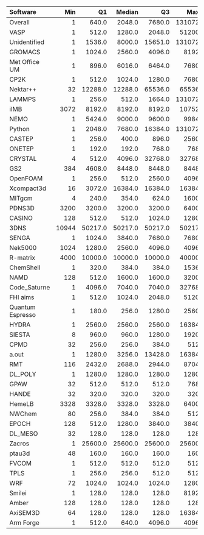 | Software         |   Min |      Q1 |   Median |      Q3 |    Max |   Jobs |     Nodeh |   PercentUse |       kWh |   PercentEnergy |   Users |   Projects |
|:-----------------|------:|--------:|---------:|--------:|-------:|-------:|----------:|-------------:|----------:|----------------:|--------:|-----------:|
| Overall          |     1 |   640.0 |   2048.0 |  7680.0 | 131072 | 638454 | 3320707.3 |        100.0 | 1402201.9 |           100.0 |     681 |        107 |
| VASP             |     1 |   512.0 |   1280.0 |  2048.0 |  51200 |  86368 |  835363.7 |         25.2 |  352351.0 |            25.1 |     121 |         11 |
| Unidentified     |     1 |  1536.0 |   8000.0 | 15651.0 | 131072 |  41941 |  567836.8 |         17.1 |  228529.7 |            16.3 |     274 |         77 |
| GROMACS          |     1 |  1024.0 |   2560.0 |  4096.0 |   8192 |  44521 |  264217.9 |          8.0 |  131898.3 |             9.4 |      32 |          8 |
| Met Office UM    |     1 |   896.0 |   6016.0 |  6464.0 |   7680 |  43579 |  234359.9 |          7.1 |   79104.3 |             5.6 |      31 |          5 |
| CP2K             |     1 |   512.0 |   1024.0 |  1280.0 |   7680 |  17886 |  217417.3 |          6.5 |   89127.3 |             6.4 |      41 |          9 |
| Nektar++         |    32 | 12288.0 |  12288.0 | 65536.0 |  65536 |    359 |  172874.2 |          5.2 |   85439.3 |             6.1 |       7 |          3 |
| LAMMPS           |     1 |   256.0 |    512.0 |  1664.0 | 131072 |  15166 |  113797.2 |          3.4 |   48186.0 |             3.4 |      43 |         18 |
| iIMB             |  3072 |  8192.0 |   8192.0 |  8192.0 |  10752 |     93 |   90724.8 |          2.7 |   45279.2 |             3.2 |       2 |          1 |
| NEMO             |     1 |  5424.0 |   9000.0 |  9600.0 |   9984 |   2632 |   89021.5 |          2.7 |   39342.0 |             2.8 |      23 |          3 |
| Python           |     1 |  2048.0 |   7680.0 | 16384.0 | 131072 |  12340 |   86402.4 |          2.6 |   36684.7 |             2.6 |      67 |         22 |
| CASTEP           |     1 |   256.0 |    400.0 |   896.0 |   2560 | 322703 |   79440.6 |          2.4 |   31707.1 |             2.3 |      33 |          6 |
| ONETEP           |     1 |   192.0 |    192.0 |   768.0 |    768 |   1516 |   65208.2 |          2.0 |   26441.2 |             1.9 |       3 |          1 |
| CRYSTAL          |     4 |   512.0 |   4096.0 | 32768.0 |  32768 |    653 |   57736.4 |          1.7 |   17758.1 |             1.3 |       9 |          3 |
| GS2              |   384 |  4608.0 |   8448.0 |  8448.0 |   8448 |    437 |   57585.4 |          1.7 |   13224.7 |             0.9 |       3 |          1 |
| OpenFOAM         |     1 |   256.0 |    512.0 |  2560.0 |   4096 |   1352 |   38106.8 |          1.1 |   19376.5 |             1.4 |      29 |         11 |
| Xcompact3d       |    16 |  3072.0 |  16384.0 | 16384.0 |  16384 |    461 |   34228.1 |          1.0 |   17069.4 |             1.2 |       9 |          5 |
| MITgcm           |     4 |   240.0 |    354.0 |   624.0 |   1600 |  17134 |   32867.4 |          1.0 |   16711.8 |             1.2 |      15 |          2 |
| PDNS3D           |  3200 |  3200.0 |   3200.0 |  3200.0 |   6400 |     29 |   32510.9 |          1.0 |   17894.1 |             1.3 |       2 |          1 |
| CASINO           |   128 |   512.0 |    512.0 |  1024.0 |   1280 |    536 |   27899.0 |          0.8 |   14489.6 |             1.0 |       6 |          2 |
| 3DNS             | 10944 | 50217.0 |  50217.0 | 50217.0 |  50217 |     33 |   27507.9 |          0.8 |   11430.6 |             0.8 |       1 |          1 |
| SENGA            |     1 |  1024.0 |   3840.0 |  7680.0 |   7680 |    248 |   21381.7 |          0.6 |   11116.3 |             0.8 |       5 |          2 |
| Nek5000          |  1024 |  1280.0 |   2560.0 |  4096.0 |   4096 |     63 |   18786.6 |          0.6 |    8909.9 |             0.6 |       3 |          2 |
| R-matrix         |  4000 | 10000.0 |  10000.0 | 10000.0 |  40000 |     22 |   18449.1 |          0.6 |     795.5 |             0.1 |       1 |          1 |
| ChemShell        |     1 |   320.0 |    384.0 |   384.0 |   1536 |    543 |   18291.1 |          0.6 |    7502.4 |             0.5 |       9 |          2 |
| NAMD             |   128 |   512.0 |   1600.0 |  1600.0 |   3200 |   2612 |   16030.5 |          0.5 |    6421.3 |             0.5 |       7 |          4 |
| Code_Saturne     |     1 |  4096.0 |   7040.0 |  7040.0 |  32768 |    535 |   15712.5 |          0.5 |    7678.7 |             0.5 |       7 |          4 |
| FHI aims         |     1 |   512.0 |   1024.0 |  2048.0 |   5120 |   3609 |   12702.9 |          0.4 |    6003.9 |             0.4 |      12 |          2 |
| Quantum Espresso |     1 |   180.0 |    256.0 |  1280.0 |   2560 |   1740 |   11330.3 |          0.3 |    5344.5 |             0.4 |      20 |          4 |
| HYDRA            |     1 |  2560.0 |   2560.0 |  2560.0 |  16384 |   2783 |    8855.8 |          0.3 |    3739.7 |             0.3 |       8 |          5 |
| SIESTA           |     8 |   960.0 |    960.0 |  1280.0 |   1920 |    104 |    8551.1 |          0.3 |    1096.4 |             0.1 |       9 |          2 |
| CPMD             |    32 |   256.0 |    256.0 |   384.0 |    512 |    240 |    8069.1 |          0.2 |    4023.5 |             0.3 |       2 |          1 |
| a.out            |     1 |  1280.0 |   3256.0 | 13428.0 |  16384 |    854 |    7993.4 |          0.2 |    3758.6 |             0.3 |      14 |         11 |
| RMT              |   116 |  2432.0 |   2688.0 |  2944.0 |   8704 |    707 |    7267.6 |          0.2 |    3412.0 |             0.2 |       5 |          1 |
| DL_POLY          |     1 |  1280.0 |   1280.0 |  1280.0 |   1280 |    180 |    5563.2 |          0.2 |    2868.4 |             0.2 |       3 |          2 |
| GPAW             |    32 |   512.0 |    512.0 |   512.0 |    768 |   1214 |    2768.9 |          0.1 |    1332.6 |             0.1 |       2 |          1 |
| HANDE            |    32 |   320.0 |    320.0 |   320.0 |    320 |     32 |    2485.2 |          0.1 |     616.8 |             0.0 |       1 |          1 |
| HemeLB           |  3328 |  3328.0 |   3328.0 |  3328.0 |   6400 |     25 |    2066.6 |          0.1 |    1004.5 |             0.1 |       1 |          1 |
| NWChem           |    80 |   256.0 |    384.0 |   384.0 |    512 |   7133 |    1924.5 |          0.1 |     971.5 |             0.1 |       8 |          5 |
| EPOCH            |   128 |   512.0 |   1280.0 |  3840.0 |   3840 |    288 |    1490.8 |          0.0 |     767.1 |             0.1 |       4 |          2 |
| DL_MESO          |    32 |   128.0 |    128.0 |   128.0 |    128 |    257 |    1449.4 |          0.0 |     733.4 |             0.1 |       1 |          1 |
| Zacros           |     1 | 25600.0 |  25600.0 | 25600.0 |  25600 |     45 |    1151.3 |          0.0 |     444.6 |             0.0 |       3 |          3 |
| ptau3d           |    48 |   160.0 |    160.0 |   160.0 |    160 |     11 |     994.3 |          0.0 |     483.6 |             0.0 |       1 |          1 |
| FVCOM            |     1 |   512.0 |    512.0 |   512.0 |    512 |     99 |     676.1 |          0.0 |     340.1 |             0.0 |       2 |          1 |
| TPLS             |     1 |   256.0 |    256.0 |   512.0 |    512 |     82 |     669.5 |          0.0 |     331.7 |             0.0 |       4 |          3 |
| WRF              |    72 |  1024.0 |   1024.0 |  1024.0 |   1280 |    161 |     368.6 |          0.0 |     191.4 |             0.0 |       3 |          2 |
| Smilei           |     1 |   128.0 |    128.0 |   128.0 |   8192 |     31 |     336.9 |          0.0 |     155.7 |             0.0 |       2 |          1 |
| Amber            |   128 |   128.0 |    128.0 |   128.0 |    128 |   4975 |     157.0 |          0.0 |      77.9 |             0.0 |       1 |          1 |
| AxiSEM3D         |    64 |   128.0 |    128.0 |   128.0 |  16384 |     13 |      52.4 |          0.0 |      26.1 |             0.0 |       1 |          1 |
| Arm Forge        |     1 |   512.0 |    640.0 |  4096.0 |   4096 |    109 |      24.1 |          0.0 |       8.9 |             0.0 |      11 |         10 |